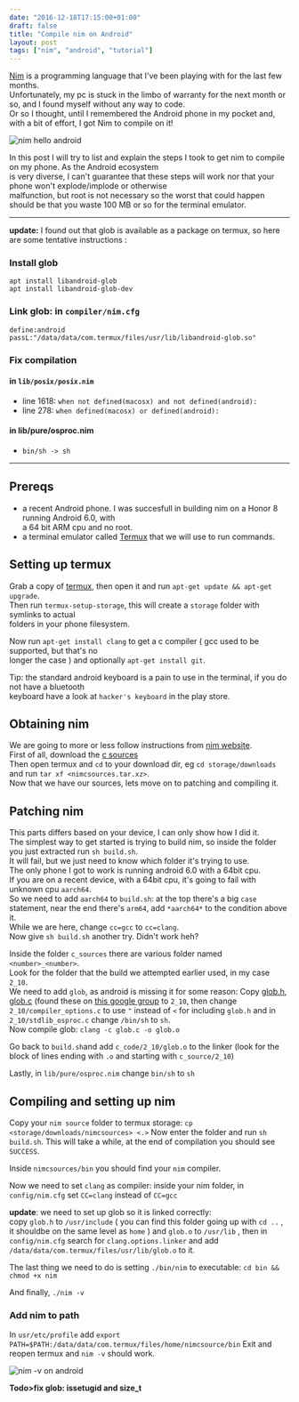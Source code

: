 ```yaml
---
date: "2016-12-18T17:15:00+01:00"
draft: false
title: "Compile nim on Android"
layout: post
tags: ["nim", "android", "tutorial"]
---
```


[Nim](https://github.com/nim-lang/Nim) is a programming language that I've been playing with for the last few months.  
Unfortunately, my pc is stuck in the limbo of warranty for the next month or so, and I found myself without any way to code.  
Or so I thought, until I remembered the Android phone in my pocket and, with a bit of effort, I got Nim to compile on it!  

![nim hello android](/media/compile-nim-android/running-nim.png) 

In this post I will try to list and explain the steps I took to get nim to compile on my phone. As the Android ecosystem   
is very diverse, I can't guarantee that these steps will work nor that your phone won't explode/implode or otherwise  
malfunction, but root is not necessary so the worst that could happen should be that you waste 100 MB or so for the terminal emulator.  

---

**update:** I found out that glob is available as a package on termux, so here are some tentative instructions :
### Install glob
```
apt install libandroid-glob
apt install libandroid-glob-dev
```

### Link glob: in `compiler/nim.cfg`
```
define:android
passL:"/data/data/com.termux/files/usr/lib/libandroid-glob.so"
```
### Fix compilation

#### in `lib/posix/posix.nim`
- line 1618: `when not defined(macosx) and not defined(android):`
- line 278: `when defined(macosx) or defined(android):`
#### in lib/pure/osproc.nim
- `bin/sh -> sh`

---

Prereqs
-------
- a recent Android phone. I was succesfull in building nim on a Honor 8 running Android 6.0, with  
a 64 bit ARM cpu and no root.
- a terminal emulator called [Termux](https://termux.com) that we will use to run commands.

Setting up termux
-----------------
Grab a copy of [termux](https://termux.com), then open it and run `apt-get update && apt-get upgrade`.  
Then run `termux-setup-storage`, this will create a `storage` folder with symlinks to actual  
folders in your phone filesystem.

Now run `apt-get install clang` to get a c compiler ( gcc used to be supported, but that's no  
longer the case ) and optionally `apt-get install git`.

Tip: the standard android keyboard is a pain to use in the terminal, if you do not have a bluetooth  
keyboard have a look at `hacker's keyboard` in the play store.

Obtaining nim
-------------

We are going to more or less follow instructions from [nim website](http://nim-lang.org/download.html).  
First of all, download the [c sources](http://nim-lang.org/download/nim-0.15.2.tar.xz)  
Then open termux and `cd` to your download dir, eg `cd storage/downloads` and run `tar xf <nimcsources.tar.xz>`.  
Now that we have our sources, lets move on to patching and compiling it.

Patching nim
-----------
This parts differs based on your device, I can only show how I did it.  
The simplest way to get started is trying to build nim, so inside the folder you just extracted run `sh build.sh`.  
It will fail, but we just need to know which folder it's trying to use.  
The only phone I got to work is running android 6.0 with a 64bit cpu.  
If you are on a recent device, with a 64bit cpu, it's going to fail with unknown cpu `aarch64`.  
So we need to add `aarch64` to `build.sh`:
at the top there's a big `case` statement, near the end there's `arm64`, add `*aarch64*` to the condition above it.  
While we are here, change `cc=gcc` to `cc=clang`.  
Now give `sh build.sh` another try.
Didn't work heh?  

Inside the folder `c_sources` there are various folder named `<number>_<number>`.  
Look for the folder that the build we attempted earlier used, in my case `2_10`.  
We need to add `glob`, as android is missing it for some reason:
Copy [glob.h](/media/compile-nim-android/glob.h), [glob.c](/media/compile-nim-android/glob.c) (found these on [this google group](https://groups.google.com/forum/m/#!topic/android-ndk/vSH6MWPD0Vk) to `2_10`, then change `2_10/compiler_options.c` to use `"` instead of `<` for including `glob.h`
and in `2_10/stdlib_osproc.c` change `/bin/sh` to `sh`.  
Now compile glob: `clang -c glob.c -o glob.o`  

Go back to `build.sh`and add `c_code/2_10/glob.o` to the linker (look for the block of lines ending with `.o` and starting with `c_source/2_10`)  
  
Lastly, in `lib/pure/osproc.nim` change `bin/sh` to `sh`

Compiling and setting up nim
-----------------------------

Copy your `nim source` folder to termux storage: `cp <storage/downloads/nimcsources> <.>`
Now enter the folder and run `sh build.sh`. This will take a while, at the end of compilation you should see `SUCCESS`.  

Inside `nimcsources/bin` you should find your `nim` compiler.  

Now we need to set `clang` as compiler: inside your nim folder, in `config/nim.cfg` set `CC=clang` instead of `CC=gcc`

**update**: we need to set up glob so it is linked correctly:  
 copy `glob.h` to `/usr/include` ( you can find this folder going up with `cd ..` , it shouldbe on the same level as `home` ) and `glob.o` to `/usr/lib` , then in `config/nim.cfg` search for `clang.options.linker` and add `/data/data/com.termux/files/usr/lib/glob.o` to it.

The last thing we need to do is setting `./bin/nim` to executable: `cd bin && chmod +x nim`

And finally, `./nim -v`

### Add nim to path
In `usr/etc/profile` add `export PATH=$PATH:/data/data/com.termux/files/home/nimcsource/bin`
Exit and reopen termux and `nim -v` should work.

![nim -v on android](/media/compile-nim-android/nim-android.png) 

**Todo>fix glob: issetugid and size_t**
 
